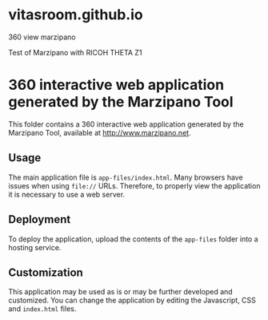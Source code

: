 # vitasroom.github.io
360 view marzipano

Test of Marzipano with RICOH THETA Z1

360 interactive web application generated by the Marzipano Tool
===========================================================

This folder contains a 360 interactive web application generated by the
Marzipano Tool, available at http://www.marzipano.net.


Usage
-----

The main application file is `app-files/index.html`. Many browsers have issues
when using `file://` URLs. Therefore, to properly view the application it is
necessary to use a web server.


Deployment
----------

To deploy the application, upload the contents of the `app-files` folder into
a hosting service.


Customization
-------------

This application may be used as is or may be further developed and customized.
You can change the application by editing the Javascript, CSS and `index.html`
files.
